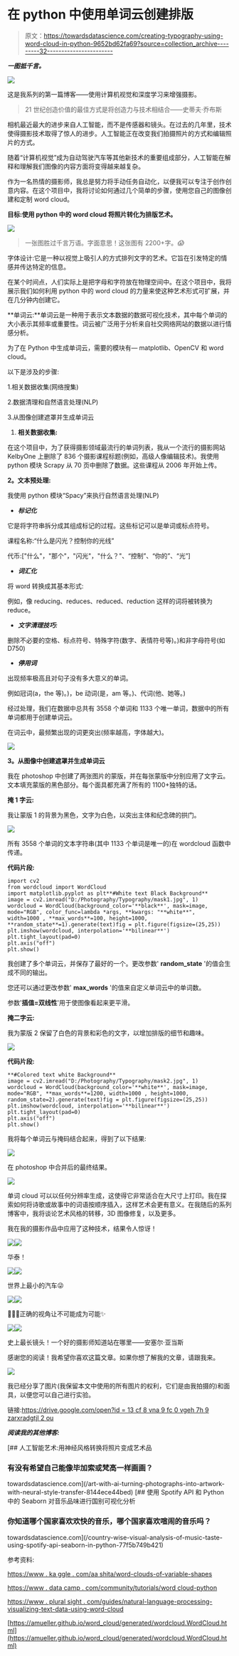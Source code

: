 # 在 python 中使用单词云创建排版

> 原文：<https://towardsdatascience.com/creating-typography-using-word-cloud-in-python-9652bd62fa69?source=collection_archive---------32----------------------->

***一图抵千言。***

![](img/85074050a499757b69db5077069931c7.png)

这是我系列的第一篇博客——使用计算机视觉和深度学习来增强摄影。

> 21 世纪创造价值的最佳方式是将创造力与技术相结合——史蒂夫·乔布斯

相机最近最大的进步来自人工智能，而不是传感器和镜头。在过去的几年里，技术使得摄影技术取得了惊人的进步。人工智能正在改变我们拍摄照片的方式和编辑照片的方式。

随着“计算机视觉”成为自动驾驶汽车等其他新技术的重要组成部分，人工智能在解释和理解我们图像的内容方面将变得越来越复杂。

作为一名热情的摄影师，我总是努力将手动任务自动化，以便我可以专注于创作创意内容。在这个项目中，我将讨论如何通过几个简单的步骤，使用您自己的图像创建和定制 word cloud。

**目标:使用 python 中的 word cloud 将照片转化为排版艺术。**

![](img/b2213614c433017ebb98746aca48c755.png)

> 一张图胜过千言万语。字面意思！这张图有 2200+字。*😱*

字体设计:它是一种以视觉上吸引人的方式排列文字的艺术。它旨在引发特定的情感并传达特定的信息。

在某个时间点，人们实际上是把字母和字符放在物理空间中。在这个项目中，我将展示我们如何利用 python 中的 word cloud 的力量来使这种艺术形式可扩展，并在几分钟内创建它。

**单词云:**单词云是一种用于表示文本数据的数据可视化技术，其中每个单词的大小表示其频率或重要性。词云被广泛用于分析来自社交网络网站的数据以进行情感分析。

为了在 Python 中生成单词云，需要的模块有— matplotlib、OpenCV 和 word cloud。

以下是涉及的步骤:

1.相关数据收集(网络搜集)

2.数据清理和自然语言处理(NLP)

3.从图像创建遮罩并生成单词云

1.  **相关数据收集:**

在这个项目中，为了获得摄影领域最流行的单词列表，我从一个流行的摄影网站 KelbyOne 上删除了 836 个摄影课程标题(例如，高级人像编辑技术)。我使用 python 模块 Scrapy 从 70 页中删除了数据。这些课程从 2006 年开始上传。

**2。文本预处理:**

我使用 python 模块“Spacy”来执行自然语言处理(NLP)

*   ***标记化***

它是将字符串拆分成其组成标记的过程。这些标记可以是单词或标点符号。

课程名称:“什么是闪光？控制你的光线”

代币:["什么"，"那个"，"闪光"，"什么？"、“控制”、“你的”、“光”]

*   ***词汇化***

将 word 转换成其基本形式:

例如，像 reducing、reduces、reduced、reduction 这样的词将被转换为 reduce。

*   ***文字清理技巧:***

删除不必要的空格、标点符号、特殊字符(数字、表情符号等)。)和非字母符号(如 D750)

*   ***停用词***

出现频率极高且对句子没有多大意义的单词。

例如冠词(a，the 等)。)，be 动词(是，am 等。)、代词(他、她等。)

经过处理，我们在数据中总共有 3558 个单词和 1133 个唯一单词，数据中的所有单词都用于创建单词云。

在词云中，最频繁出现的词更突出(频率越高，字体越大)。

![](img/4e540be6a7dae6e439c24c1413ff1365.png)

**3。从图像中创建遮罩并生成单词云**

我在 photoshop 中创建了两张图片的蒙版，并在每张蒙版中分别应用了文字云。文本填充蒙版的黑色部分。每个面具都充满了所有的 1100+独特的话。

**掩 1 字云:**

我让蒙版 1 的背景为黑色，文字为白色，以突出主体和纪念碑的拱门。

![](img/f1a1df69947feeb88e803a64004f8d57.png)

所有 3558 个单词的文本字符串(其中 1133 个单词是唯一的)在 wordcloud 函数中传递。

**代码片段:**

```
import cv2
from wordcloud import WordCloud 
import matplotlib.pyplot as plt**#White text Black Background**
image = cv2.imread("D:/Photography/Typography/mask1.jpg", 1)
wordcloud = WordCloud(background_color='**black**', mask=image,                    mode="RGB", color_func=lambda *args, **kwargs: "**white**", 
width=1000 , **max_words**=100, height=1000, **random_state**=1).generate(text)fig = plt.figure(figsize=(25,25))
plt.imshow(wordcloud, interpolation='**bilinear**')
plt.tight_layout(pad=0)
plt.axis("off")
plt.show()
```

我创建了多个单词云，并保存了最好的一个。更改参数' **random_state** '的值会生成不同的输出。

您还可以通过更改参数' **max_words** '的值来自定义单词云中的单词数。

参数'**插值=双线性**'用于使图像看起来更平滑。

**掩二字云:**

我为蒙版 2 保留了白色的背景和彩色的文字，以增加排版的细节和趣味。

![](img/e0632bc484c8a2c9c6bbd49cef93a313.png)

**代码片段:**

```
**#Colored text white Background**
image = cv2.imread("D:/Photography/Typography/mask2.jpg", 1)
wordcloud = WordCloud(background_color='**white**', mask=image, mode="RGB", **max_words**=1200, width=1000 , height=1000, random_state=2).generate(text)fig = plt.figure(figsize=(25,25))
plt.imshow(wordcloud, interpolation='**bilinear**')
plt.tight_layout(pad=0)
plt.axis("off")
plt.show()
```

我将每个单词云与掩码结合起来，得到了以下结果:

![](img/1ea4a5c21018459108701209866c949b.png)

在 photoshop 中合并后的最终结果。

![](img/f31e80d1856190337c2f6a16c74ee37a.png)

单词 cloud 可以以任何分辨率生成，这使得它非常适合在大尺寸上打印。我在探索如何将诗歌或故事中的词语按顺序插入，这样艺术会更有意义。在我随后的系列博客中，我将谈论艺术风格的转移，3D 图像修复，以及更多。

我在我的摄影作品中应用了这种技术，结果令人惊讶！

![](img/b883f01a5c70eee35a574e5dbf6f08de.png)![](img/3d173af3d6ac1d0ced921bf1451b9910.png)

华泰！

![](img/2ac683e6a21978b54f242034cee07aa2.png)![](img/60f07fc79bec86cae93066f2c6fa7e8c.png)

世界上最小的汽车😜

![](img/1f265cf17ad395dad000534adb520eb5.png)![](img/ccc27ebb0b77bb80282944a46604d030.png)

📸🧕🕌正确的视角让不可能成为可能✨

![](img/3a0d3ce6dc6c30eac70c8c5a299bbdb7.png)![](img/c9c52b9d30f6b2dc499e61a305e5a299.png)

史上最长镜头！一个好的摄影师知道站在哪里——安塞尔·亚当斯

感谢您的阅读！我希望你喜欢这篇文章。如果你想了解我的文章，请跟我来。

![](img/d63dd096b0d639ded3ac209649d532c1.png)

我已经分享了图片(我保留本文中使用的所有图片的权利，它们是由我拍摄的)和面具，以便您可以自己进行实验。

链接:[https://drive.google.com/open?id = 13 cf 8 vna 9 fc 0 vgeh 7h 9 zarxradgtjl 2 ou](https://drive.google.com/open?id=13cf8Vna9Fc0VgEh7H9ZarXRadgTJL2OU)

***阅读我的其他博客:***

[](/art-with-ai-turning-photographs-into-artwork-with-neural-style-transfer-8144ece44bed) [## 人工智能艺术:用神经风格转换将照片变成艺术品

### 有没有希望自己能像毕加索或梵高一样画画？

towardsdatascience.com](/art-with-ai-turning-photographs-into-artwork-with-neural-style-transfer-8144ece44bed) [](/country-wise-visual-analysis-of-music-taste-using-spotify-api-seaborn-in-python-77f5b749b421) [## 使用 Spotify API 和 Python 中的 Seaborn 对音乐品味进行国别可视化分析

### 你知道哪个国家喜欢欢快的音乐，哪个国家喜欢喧闹的音乐吗？

towardsdatascience.com](/country-wise-visual-analysis-of-music-taste-using-spotify-api-seaborn-in-python-77f5b749b421) 

参考资料:

[https://www . ka ggle . com/aa shita/word-clouds-of-variable-shapes](https://www.kaggle.com/aashita/word-clouds-of-various-shapes)

[https://www . data camp . com/community/tutorials/word cloud-python](https://www.datacamp.com/community/tutorials/wordcloud-python)

[https://www . plural sight . com/guides/natural-language-processing-visualizing-text-data-using-word-cloud](https://www.pluralsight.com/guides/natural-language-processing-visualizing-text-data-using-word-cloud)

[https://amueller.github.io/word_cloud/generated/wordcloud.WordCloud.html](https://amueller.github.io/word_cloud/generated/wordcloud.WordCloud.html)
